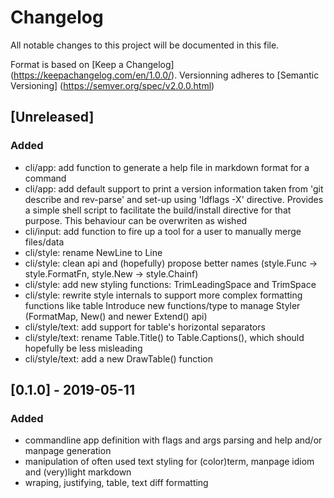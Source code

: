 # Changelog
All notable changes to this project will be documented in this file.

Format is based on [Keep a Changelog] (https://keepachangelog.com/en/1.0.0/).
Versionning adheres to [Semantic Versioning] (https://semver.org/spec/v2.0.0.html)

## [Unreleased]
### Added
- cli/app: add function to generate a help file in markdown format for a
  command 
- cli/app: add default support to print a version information taken from 'git
  describe and rev-parse' and set-up using 'ldflags -X' directive. Provides a
  simple shell script to facilitate the build/install directive for that purpose.
  This behaviour can be overwriten as wished
- cli/input: add function to fire up a tool for a user to manually merge
  files/data
- cli/style: rename NewLine to Line
- cli/style: clean api and (hopefully) propose better names
  (style.Func -> style.FormatFn, style.New -> style.Chainf)
- cli/style: add new styling functions: TrimLeadingSpace and TrimSpace
- cli/style: rewrite style internals to support more complex formatting
  functions like table
  Introduce new functions/type to manage Styler (FormatMap, New() and newer
  Extend() api)
- cli/style/text: add support for table's horizontal separators
- cli/style/text: rename Table.Title() to Table.Captions(), which
  should hopefully be less misleading
- cli/style/text: add a new DrawTable() function

## [0.1.0] - 2019-05-11
### Added
- commandline app definition with flags and args parsing and help and/or
  manpage generation
- manipulation of often used text styling for (color)term, manpage idiom
  and (very)light markdown
- wraping, justifying, table, text diff formatting
